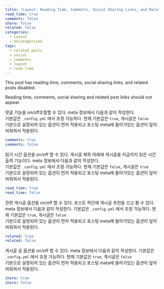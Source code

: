 ```yaml
---
title: "Layout: Reading Time, Comments, Social Sharing Links, and Related Posts Disabled"
read_time: true
comments: false
share: false
related: false
categories:
  - Layout
  - Uncategorized
tags:
  - related posts
  - social
  - comments
  - layout
  - read time
---
```


This post has reading time, comments, social sharing links, and related posts disabled.

Reading time, comments, social sharing and related post links should not appear.

댓글 기능을 on/off조절할 수 있다. meta 정보에서 다음과 같이 작성한다.  
기본값은 `_config.yml` 에서 조정 가능하다. 현재 기본값은 `true`, 게시글은 `false`  
기본으로 설정되어 있는 옵션이 먼저 적용되고 포스팅 meta에 들어가있는 옵션이 덮어 씌워져서 적용된다. 

```yaml
comments: true
comments: false
``` 


읽기 시간 옵션을 on/off 할 수 있다. 게시글 제목 아래에 게시글을 지금까지 읽은 시간 출력 기능이다. meta 정보에서
다음과 같이 작성한다.  
기본값은 `_config.yml` 에서 조정 가능하다. 현재 기본값은 `false`, 게시글은 `true`  
기본으로 설정되어 있는 옵션이 먼저 적용되고 포스팅 meta에 들어가있는 옵션이 덮어 씌워져서 적용된다. 

```yaml
read_time: true
read_time: false
```

관련 게시글 옵션을 on/off 할 수 있다. 포스트 하단에 게시글 추천을 끄고 켤 수 있다. meta 정보에서 다음과 같이 작성한다.
기본값은 `_config.yml` 에서 조정 가능하다. 현재 기본값은 `true`, 게시글은 `false`  
기본으로 설정되어 있는 옵션이 먼저 적용되고 포스팅 meta에 들어가있는 옵션이 덮어 씌워져서 적용된다. 
```yaml
related: true
related: false
```

게시글 공 옵션을 on/off 할 수 있다. meta 정보에서 다음과 같이 작성한다.
기본값은 `_config.yml` 에서 조정 가능하다. 현재 기본값은 `true`, 게시글은 `false`  
기본으로 설정되어 있는 옵션이 먼저 적용되고 포스팅 meta에 들어가있는 옵션이 덮어 씌워져서 적용된다. 
```yaml
share: true
share: false
```